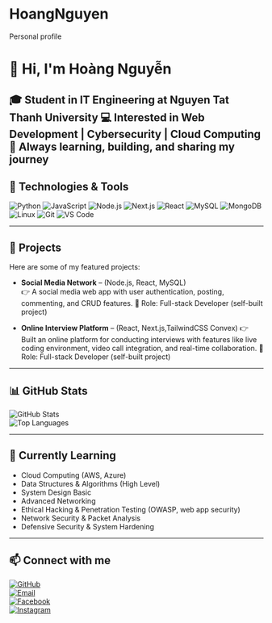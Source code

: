 # HoangNguyen
Personal profile

# 👋 Hi, I'm Hoàng Nguyễn  

🎓 Student in IT Engineering at Nguyen Tat Thanh University 
💻 Interested in Web Development | Cybersecurity | Cloud Computing 
🚀 Always learning, building, and sharing my journey
---

## 🔧 Technologies & Tools
![Python](https://img.shields.io/badge/-Python-3776AB?logo=python&logoColor=white)
![JavaScript](https://img.shields.io/badge/-JavaScript-F7DF1E?logo=javascript&logoColor=black)
![Node.js](https://img.shields.io/badge/-Node.js-339933?logo=node.js&logoColor=white)
![Next.js](https://img.shields.io/badge/-Next.js-000000?logo=next.js&logoColor=white)
![React](https://img.shields.io/badge/-React-61DAFB?logo=react&logoColor=black)
![MySQL](https://img.shields.io/badge/-MySQL-4479A1?logo=mysql&logoColor=white)
![MongoDB](https://img.shields.io/badge/-MongoDB-47A248?logo=mongodb&logoColor=white)
![Linux](https://img.shields.io/badge/-Linux-FCC624?logo=linux&logoColor=black)
![Git](https://img.shields.io/badge/-Git-F05032?logo=git&logoColor=white)
![VS Code](https://img.shields.io/badge/-VS%20Code-007ACC?logo=visual-studio-code&logoColor=white)

---

## 📌 Projects
Here are some of my featured projects:  

- **Social Media Network** – (Node.js, React, MySQL)  
  👉 A social media web app with user authentication, posting, commenting, and CRUD features.
🔹 Role: Full-stack Developer (self-built project) 

- **Online Interview Platform** – (React, Next.js,TailwindCSS Convex)
👉 Built an online platform for conducting interviews with features like live coding environment, video call integration, and real-time collaboration.
🔹 Role: Full-stack Developer (self-built project) 

---

## 📊 GitHub Stats
![GitHub Stats](https://github-readme-stats.vercel.app/api?username=hoangnguyen&show_icons=true&theme=radical)  
![Top Languages](https://github-readme-stats.vercel.app/api/top-langs/?username=hoangnguyen&layout=compact&theme=radical)

---

## 🌱 Currently Learning
- Cloud Computing (AWS, Azure)
- Data Structures & Algorithms (High Level)
- System Design Basic
- Advanced Networking
- Ethical Hacking & Penetration Testing (OWASP, web app security)
- Network Security & Packet Analysis
- Defensive Security & System Hardening
  



---

## 📫 Connect with me
[![GitHub](https://img.shields.io/badge/GitHub-black?logo=github&logoColor=white)](https://github.com/hoangnguyen2810)  
[![Email](https://img.shields.io/badge/Email-D14836?logo=gmail&logoColor=white)](mailto:nguyenluhoang7720@gmail.com)  
[![Facebook](https://img.shields.io/badge/Facebook-1877F2?logo=facebook&logoColor=white)](https://www.facebook.com/hoang.nguyen.444594)  
[![Instagram](https://img.shields.io/badge/Instagram-E4405F?logo=instagram&logoColor=white)](https://www.instagram.com/_dr544_/)  


